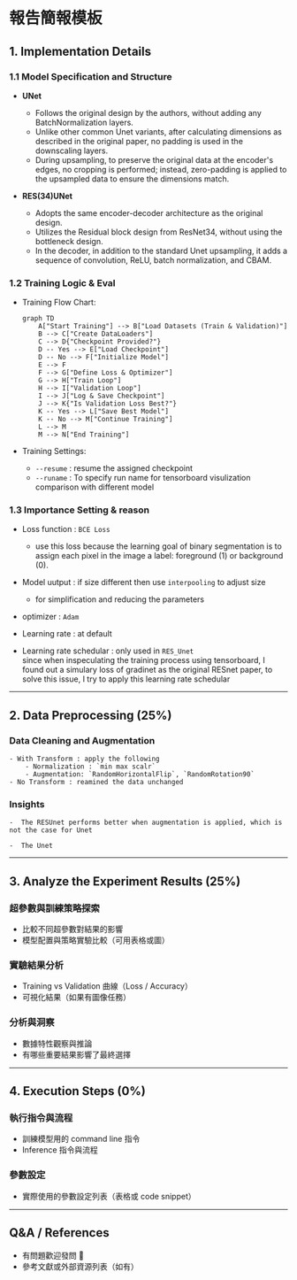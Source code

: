 
# 報告簡報模板

## 1. Implementation Details
### 1.1 Model Specification and Structure
- **UNet**  
  - Follows the original design by the authors, without adding any BatchNormalization layers.  
  - Unlike other common Unet variants, after calculating dimensions as described in the original paper, no padding is used in the downscaling layers.  
  - During upsampling, to preserve the original data at the encoder's edges, no cropping is performed; instead, zero-padding is applied to the upsampled data to ensure the dimensions match.

- **RES(34)UNet**  
  - Adopts the same encoder-decoder architecture as the original design.  
  - Utilizes the Residual block design from ResNet34, without using the bottleneck design.  
  - In the decoder, in addition to the standard Unet upsampling, it adds a sequence of convolution, ReLU, batch normalization, and CBAM.




### 1.2 Training Logic & Eval

- Training Flow Chart: 

    ```mermaid
    graph TD
        A["Start Training"] --> B["Load Datasets (Train & Validation)"]
        B --> C["Create DataLoaders"]
        C --> D{"Checkpoint Provided?"}
        D -- Yes --> E["Load Checkpoint"]
        D -- No --> F["Initialize Model"]
        E --> F
        F --> G["Define Loss & Optimizer"]
        G --> H["Train Loop"]
        H --> I["Validation Loop"]
        I --> J["Log & Save Checkpoint"]
        J --> K{"Is Validation Loss Best?"}
        K -- Yes --> L["Save Best Model"]
        K -- No --> M["Continue Training"]
        L --> M
        M --> N["End Training"]
    ```

- Training Settings:
    - `--resume` : resume the assigned checkpoint
    - `--runame` : To specify run name for tensorboard visulization comparison with different model


### 1.3 Importance Setting & reason 

- Loss function : `BCE Loss`
    - use this loss because the learning goal of binary segmentation is to assign each pixel in the image a label: foreground (1) or background (0).

- Model uutput : if size different then use `interpooling` to adjust size
    - for simplification and reducing the parameters 
- optimizer : `Adam`
- Learning rate : at default
- Learning rate schedular : only used in `RES_Unet` \
    since when inspeculating the training process using tensorboard, I found out a simulary loss of gradinet as the original RESnet paper, to solve this issue, I try to apply this learning rate schedular

---

## 2. Data Preprocessing (25%)

### Data Cleaning and Augmentation
    - With Transform : apply the following  
        - Normalization : `min max scalr`
        - Augmentation: `RandomHorizontalFlip`, `RandomRotation90`
    - No Transform : reamined the data unchanged

### Insights
    -  The RESUnet performs better when augmentation is applied, which is not the case for Unet
    
    -  The Unet 

---

## 3. Analyze the Experiment Results (25%)
### 超參數與訓練策略探索
- 比較不同超參數對結果的影響
- 模型配置與策略實驗比較（可用表格或圖）

### 實驗結果分析
- Training vs Validation 曲線（Loss / Accuracy）
- 可視化結果（如果有圖像任務）

### 分析與洞察
- 數據特性觀察與推論
- 有哪些重要結果影響了最終選擇

---

## 4. Execution Steps (0%)
### 執行指令與流程
- 訓練模型用的 command line 指令
- Inference 指令與流程

### 參數設定
- 實際使用的參數設定列表（表格或 code snippet）

---

## Q&A / References
- 有問題歡迎發問 🙋
- 參考文獻或外部資源列表（如有）
